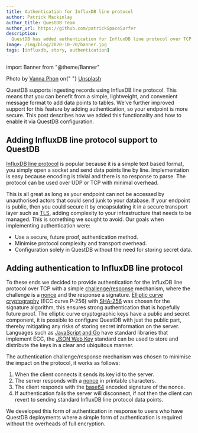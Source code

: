 ```yaml
---
title: Authentication for InfluxDB line protocol
author: Patrick Mackinlay
author_title: QuestDB Team
author_url: https://github.com/patrickSpaceSurfer
description:
  QuestDB has added authentication for InfluxDB line protocol over TCP
image: /img/blog/2020-10-20/banner.jpg
tags: [influxdb, story, authentication]
---
```


import Banner from "@theme/Banner"

<Banner alt="An open lock with its key attached to it." height={365}
src="/img/blog/2020-10-20/banner.jpg" width={650}> Photo by
<a href="https://unsplash.com/photos/hRXIKdxoaPo">Vanna Phon</a> on{" "}
<a href="https://unsplash.com">Unsplash</a> </Banner>

QuestDB supports ingesting records using InfluxDB line protocol. This means that
you can benefit from a simple, lightweight, and convenient message format to add
data points to tables. We've further improved support for this feature by adding
authentication, so your endpoint is more secure. This post describes how we
added this functionality and how to enable it via QuestDB configuration.

<!--truncate-->

## Adding InfluxDB line protocol support to QuestDB

[InfluxDB line protocol](/docs/reference/api/influxdb) is popular because it is
a simple text based format, you simply open a socket and send data points line
by line. Implementation is easy because encoding is trivial and there is no
response to parse. The protocol can be used over UDP or TCP with minimal
overhead.

This is all great as long as your endpoint can not be accessed by unauthorised
actors that could send junk to your database. If your endpoint is public, then
you could secure it by encapsulating it in a secure transport layer such as
[TLS](https://en.wikipedia.org/wiki/Transport_Layer_Security), adding complexity
to your infrastructure that needs to be managed. This is something we sought to
avoid. Our goals when implementing authentication were:

- Use a secure, future proof, authentication method.
- Minimise protocol complexity and transport overhead.
- Configuration solely in QuestDB without the need for storing secret data.

## Adding authentication to InfluxDB line protocol

To these ends we decided to provide authentication for the InfluxDB line
protocol over TCP with a simple
[challenge/response](https://en.wikipedia.org/wiki/Challenge%E2%80%93response_authentication)
mechanism, where the challenge is a
[nonce](https://en.wikipedia.org/wiki/Cryptographic_nonce) and the response a
signature.
[Elliptic curve cryptography](https://en.wikipedia.org/wiki/Elliptic-curve_cryptography)
(ECC curve P-256) with [SHA-256](https://en.wikipedia.org/wiki/SHA-2) was chosen
for the signature algorithm, this ensures strong authentication that is
hopefully future proof. The elliptic curve cryptographic keys have a public and
secret component, it is possible to configure QuestDB with just the public part,
thereby mitigating any risks of storing secret information on the server.
Languages such as
[JavaScript and Go](/docs/develop/insert-data/#influxdb-line-protocol) have
standard libraries that implement ECC, the
[JSON Web Key](https://tools.ietf.org/html/rfc7517) standard can be used to
store and distribute the keys in a clear and ubiquitous manner.

The authentication challenge/response mechanism was chosen to minimise the
impact on the protocol, it works as follows:

1. When the client connects it sends its key id to the server.
2. The server responds with a
   [nonce](https://en.wikipedia.org/wiki/Cryptographic_nonce) in printable
   characters.
3. The client responds with the [base64](https://en.wikipedia.org/wiki/Base64)
   encoded signature of the nonce.
4. If authentication fails the server will disconnect, if not then the client
   can revert to sending standard InfluxDB line protocol data points.

We developed this form of authentication in response to users who have QuestDB
deployments where a simple form of authentication is required without the
overheads of full encryption.
